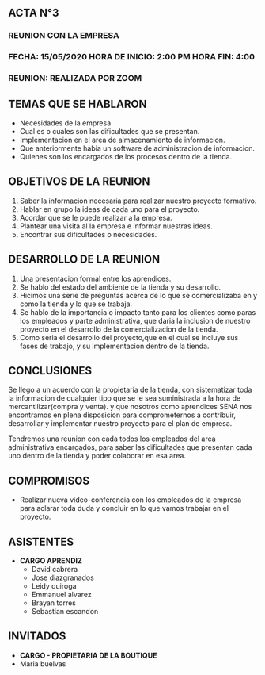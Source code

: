 ##		**ACTA N°3**

### REUNION CON LA EMPRESA

### FECHA: 15/05/2020  HORA DE INICIO: 2:00 PM  HORA FIN: 4:00

### REUNION: REALIZADA POR ZOOM 

## **TEMAS QUE SE HABLARON**

- Necesidades de la empresa
- Cual es o cuales son las dificultades que se presentan.
- Implementacion en el area de almacenamiento de informacion.
- Que anteriormente habia un software de administracion de informacion. 
- Quienes son los encargados de los procesos dentro de la tienda.

## **OBJETIVOS DE LA REUNION**

1. Saber la informacion necesaria para realizar nuestro proyecto formativo.
2. Hablar en grupo la ideas de cada uno para el proyecto.
2. Acordar que se le puede realizar a la empresa.
4. Plantear una visita al la empresa e informar nuestras ideas.
5. Encontrar sus dificultades o necesidades.



## **DESARROLLO DE LA REUNION**

1. Una presentacion formal entre los aprendices.
2. Se hablo del estado del ambiente de la tienda y su desarrollo.
3. Hicimos una serie de preguntas acerca de lo que se comercializaba en y como la tienda y lo que se trabaja.
4. Se hablo de la importancia o impacto tanto para los clientes como paras los empleados y parte administrativa, que daria la inclusion de nuestro proyecto en el desarrollo de la comercializacion de la tienda.
5. Como seria el desarrollo del proyecto,que en el cual se incluye sus fases de trabajo, y su implementacion dentro de la 
tienda.

## **CONCLUSIONES**

Se llego a un acuerdo con la propietaria de la tienda, con sistematizar toda la informacion de cualquier tipo que se le sea suministrada a la hora de mercantilizar(compra y venta). y que nosotros como aprendices SENA nos encontramos en plena disposicion para comprometernos a contribuir, desarrollar y implementar nuestro proyecto para el plan de empresa.

Tendremos una reunion con cada todos los empleados del area administrativa encargados, para saber las dificultades que presentan cada uno dentro de la tienda y poder colaborar en esa area. 


## **COMPROMISOS**

- Realizar nueva video-conferencia con los empleados de la empresa para aclarar toda duda y concluir en lo que vamos trabajar en el proyecto.

## **ASISTENTES**
- **CARGO APRENDIZ**
	- David cabrera
	- Jose diazgranados
	- Leidy quiroga
	- Emmanuel alvarez
	- Brayan torres
	- Sebastian escandon

## **INVITADOS**
- **CARGO - PROPIETARIA DE LA BOUTIQUE**
- Maria buelvas